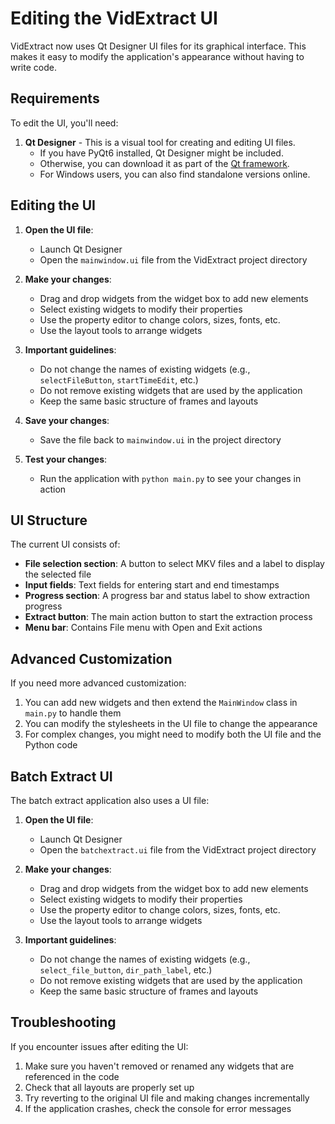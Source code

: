 # Editing the VidExtract UI

VidExtract now uses Qt Designer UI files for its graphical interface. This makes it easy to modify the application's appearance without having to write code.

## Requirements

To edit the UI, you'll need:

1. **Qt Designer** - This is a visual tool for creating and editing UI files.
   - If you have PyQt6 installed, Qt Designer might be included.
   - Otherwise, you can download it as part of the [Qt framework](https://www.qt.io/download).
   - For Windows users, you can also find standalone versions online.

## Editing the UI

1. **Open the UI file**:
   - Launch Qt Designer
   - Open the `mainwindow.ui` file from the VidExtract project directory

2. **Make your changes**:
   - Drag and drop widgets from the widget box to add new elements
   - Select existing widgets to modify their properties
   - Use the property editor to change colors, sizes, fonts, etc.
   - Use the layout tools to arrange widgets

3. **Important guidelines**:
   - Do not change the names of existing widgets (e.g., `selectFileButton`, `startTimeEdit`, etc.)
   - Do not remove existing widgets that are used by the application
   - Keep the same basic structure of frames and layouts

4. **Save your changes**:
   - Save the file back to `mainwindow.ui` in the project directory

5. **Test your changes**:
   - Run the application with `python main.py` to see your changes in action

## UI Structure

The current UI consists of:

- **File selection section**: A button to select MKV files and a label to display the selected file
- **Input fields**: Text fields for entering start and end timestamps
- **Progress section**: A progress bar and status label to show extraction progress
- **Extract button**: The main action button to start the extraction process
- **Menu bar**: Contains File menu with Open and Exit actions

## Advanced Customization

If you need more advanced customization:

1. You can add new widgets and then extend the `MainWindow` class in `main.py` to handle them
2. You can modify the stylesheets in the UI file to change the appearance
3. For complex changes, you might need to modify both the UI file and the Python code

## Batch Extract UI

The batch extract application also uses a UI file:

1. **Open the UI file**:
   - Launch Qt Designer
   - Open the `batchextract.ui` file from the VidExtract project directory

2. **Make your changes**:
   - Drag and drop widgets from the widget box to add new elements
   - Select existing widgets to modify their properties
   - Use the property editor to change colors, sizes, fonts, etc.
   - Use the layout tools to arrange widgets

3. **Important guidelines**:
   - Do not change the names of existing widgets (e.g., `select_file_button`, `dir_path_label`, etc.)
   - Do not remove existing widgets that are used by the application
   - Keep the same basic structure of frames and layouts

## Troubleshooting

If you encounter issues after editing the UI:

1. Make sure you haven't removed or renamed any widgets that are referenced in the code
2. Check that all layouts are properly set up
3. Try reverting to the original UI file and making changes incrementally
4. If the application crashes, check the console for error messages
